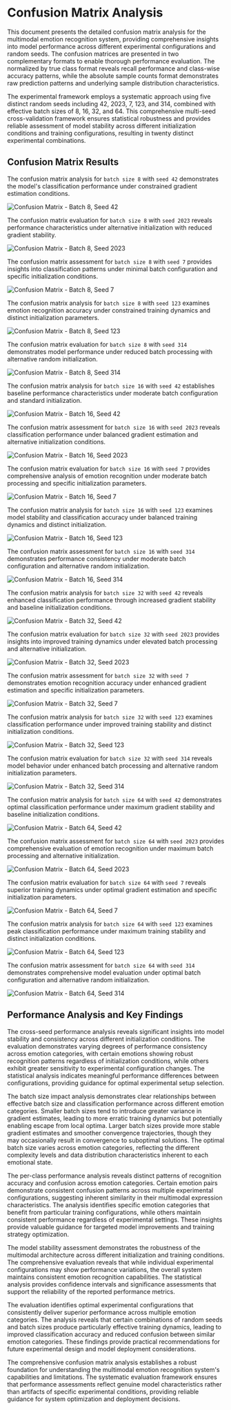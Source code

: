 # Confusion Matrix Analysis

This document presents the detailed confusion matrix analysis for the multimodal emotion recognition system, providing comprehensive insights into model performance across different experimental configurations and random seeds. The confusion matrices are presented in two complementary formats to enable thorough performance evaluation. The normalized by true class format reveals recall performance and class-wise accuracy patterns, while the absolute sample counts format demonstrates raw prediction patterns and underlying sample distribution characteristics.

The experimental framework employs a systematic approach using five distinct random seeds including 42, 2023, 7, 123, and 314, combined with effective batch sizes of 8, 16, 32, and 64. This comprehensive multi-seed cross-validation framework ensures statistical robustness and provides reliable assessment of model stability across different initialization conditions and training configurations, resulting in twenty distinct experimental combinations.

## Confusion Matrix Results

The confusion matrix analysis for `batch size 8` with `seed 42` demonstrates the model's classification performance under constrained gradient estimation conditions.

![Confusion Matrix - Batch 8, Seed 42](../artifacts/confusion_matrix_batch_8_seed_42.png)

The confusion matrix evaluation for `batch size 8` with `seed 2023` reveals performance characteristics under alternative initialization with reduced gradient stability.

![Confusion Matrix - Batch 8, Seed 2023](../artifacts/confusion_matrix_batch_8_seed_2023.png)

The confusion matrix assessment for `batch size 8` with `seed 7` provides insights into classification patterns under minimal batch configuration and specific initialization conditions.

![Confusion Matrix - Batch 8, Seed 7](../artifacts/confusion_matrix_batch_8_seed_7.png)

The confusion matrix analysis for `batch size 8` with `seed 123` examines emotion recognition accuracy under constrained training dynamics and distinct initialization parameters.

![Confusion Matrix - Batch 8, Seed 123](../artifacts/confusion_matrix_batch_8_seed_123.png)

The confusion matrix evaluation for `batch size 8` with `seed 314` demonstrates model performance under reduced batch processing with alternative random initialization.

![Confusion Matrix - Batch 8, Seed 314](../artifacts/confusion_matrix_batch_8_seed_314.png)

The confusion matrix analysis for `batch size 16` with `seed 42` establishes baseline performance characteristics under moderate batch configuration and standard initialization.

![Confusion Matrix - Batch 16, Seed 42](../artifacts/confusion_matrix_batch_16_seed_42.png)

The confusion matrix assessment for `batch size 16` with `seed 2023` reveals classification performance under balanced gradient estimation and alternative initialization conditions.

![Confusion Matrix - Batch 16, Seed 2023](../artifacts/confusion_matrix_batch_16_seed_2023.png)

The confusion matrix evaluation for `batch size 16` with `seed 7` provides comprehensive analysis of emotion recognition under moderate batch processing and specific initialization parameters.

![Confusion Matrix - Batch 16, Seed 7](../artifacts/confusion_matrix_batch_16_seed_7.png)

The confusion matrix analysis for `batch size 16` with `seed 123` examines model stability and classification accuracy under balanced training dynamics and distinct initialization.

![Confusion Matrix - Batch 16, Seed 123](../artifacts/confusion_matrix_batch_16_seed_123.png)

The confusion matrix assessment for `batch size 16` with `seed 314` demonstrates performance consistency under moderate batch configuration and alternative random initialization.

![Confusion Matrix - Batch 16, Seed 314](../artifacts/confusion_matrix_batch_16_seed_314.png)

The confusion matrix analysis for `batch size 32` with `seed 42` reveals enhanced classification performance through increased gradient stability and baseline initialization conditions.

![Confusion Matrix - Batch 32, Seed 42](../artifacts/confusion_matrix_batch_32_seed_42.png)

The confusion matrix evaluation for `batch size 32` with `seed 2023` provides insights into improved training dynamics under elevated batch processing and alternative initialization.

![Confusion Matrix - Batch 32, Seed 2023](../artifacts/confusion_matrix_batch_32_seed_2023.png)

The confusion matrix assessment for `batch size 32` with `seed 7` demonstrates emotion recognition accuracy under enhanced gradient estimation and specific initialization parameters.

![Confusion Matrix - Batch 32, Seed 7](../artifacts/confusion_matrix_batch_32_seed_7.png)

The confusion matrix analysis for `batch size 32` with `seed 123` examines classification performance under improved training stability and distinct initialization conditions.

![Confusion Matrix - Batch 32, Seed 123](../artifacts/confusion_matrix_batch_32_seed_123.png)

The confusion matrix evaluation for `batch size 32` with `seed 314` reveals model behavior under enhanced batch processing and alternative random initialization parameters.

![Confusion Matrix - Batch 32, Seed 314](../artifacts/confusion_matrix_batch_32_seed_314.png)

The confusion matrix analysis for `batch size 64` with `seed 42` demonstrates optimal classification performance under maximum gradient stability and baseline initialization conditions.

![Confusion Matrix - Batch 64, Seed 42](../artifacts/confusion_matrix_batch_64_seed_42.png)

The confusion matrix assessment for `batch size 64` with `seed 2023` provides comprehensive evaluation of emotion recognition under maximum batch processing and alternative initialization.

![Confusion Matrix - Batch 64, Seed 2023](../artifacts/confusion_matrix_batch_64_seed_2023.png)

The confusion matrix evaluation for `batch size 64` with `seed 7` reveals superior training dynamics under optimal gradient estimation and specific initialization parameters.

![Confusion Matrix - Batch 64, Seed 7](../artifacts/confusion_matrix_batch_64_seed_7.png)

The confusion matrix analysis for `batch size 64` with `seed 123` examines peak classification performance under maximum training stability and distinct initialization conditions.

![Confusion Matrix - Batch 64, Seed 123](../artifacts/confusion_matrix_batch_64_seed_123.png)

The confusion matrix assessment for `batch size 64` with `seed 314` demonstrates comprehensive model evaluation under optimal batch configuration and alternative random initialization.

![Confusion Matrix - Batch 64, Seed 314](../artifacts/confusion_matrix_batch_64_seed_314.png)

## Performance Analysis and Key Findings

The cross-seed performance analysis reveals significant insights into model stability and consistency across different initialization conditions. The evaluation demonstrates varying degrees of performance consistency across emotion categories, with certain emotions showing robust recognition patterns regardless of initialization conditions, while others exhibit greater sensitivity to experimental configuration changes. The statistical analysis indicates meaningful performance differences between configurations, providing guidance for optimal experimental setup selection.

The batch size impact analysis demonstrates clear relationships between effective batch size and classification performance across different emotion categories. Smaller batch sizes tend to introduce greater variance in gradient estimates, leading to more erratic training dynamics but potentially enabling escape from local optima. Larger batch sizes provide more stable gradient estimates and smoother convergence trajectories, though they may occasionally result in convergence to suboptimal solutions. The optimal batch size varies across emotion categories, reflecting the different complexity levels and data distribution characteristics inherent to each emotional state.

The per-class performance analysis reveals distinct patterns of recognition accuracy and confusion across emotion categories. Certain emotion pairs demonstrate consistent confusion patterns across multiple experimental configurations, suggesting inherent similarity in their multimodal expression characteristics. The analysis identifies specific emotion categories that benefit from particular training configurations, while others maintain consistent performance regardless of experimental settings. These insights provide valuable guidance for targeted model improvements and training strategy optimization.

The model stability assessment demonstrates the robustness of the multimodal architecture across different initialization and training conditions. The comprehensive evaluation reveals that while individual experimental configurations may show performance variations, the overall system maintains consistent emotion recognition capabilities. The statistical analysis provides confidence intervals and significance assessments that support the reliability of the reported performance metrics.

The evaluation identifies optimal experimental configurations that consistently deliver superior performance across multiple emotion categories. The analysis reveals that certain combinations of random seeds and batch sizes produce particularly effective training dynamics, leading to improved classification accuracy and reduced confusion between similar emotion categories. These findings provide practical recommendations for future experimental design and model deployment considerations.

The comprehensive confusion matrix analysis establishes a robust foundation for understanding the multimodal emotion recognition system's capabilities and limitations. The systematic evaluation framework ensures that performance assessments reflect genuine model characteristics rather than artifacts of specific experimental conditions, providing reliable guidance for system optimization and deployment decisions.